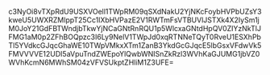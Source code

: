 c3NyOi8vTXpRdU9USXVOell1TWpRM09qSXdNakU2YjNKcFoybHVPbUZsY3kweU5UWXRZMlppT25Cc1lXbHVPazE2V1RWTmFsVTBUVlJSTXk4X2IySm1jM0JoY21GdFBTWndjbTkwYjNCaGNtRnRQU1p5WlcxaGNtdHpQV0ZIYzNkTlJFMG1aM0p2ZFhBOQpzc3I6Ly9NelV1TWpJd0xqRTNNeTQyT0RveU1ESXhPbTl5YVdkcGJqcGhaWE10TWpVMkxXTm1ZanB3YkdGcGJqcE5lbGsxVFdwVk5FMVVVVE12UDI5aVpuTndZWEpoYlQwbWNISnZkRzl3WVhKaGJUMG1jbVZ0WVhKcmN6MWhSM04zVFVSUkptZHliM1Z3UFE=
